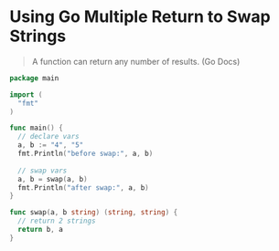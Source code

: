 # Using Go Multiple Return to Swap Strings

>A function can return any number of results. (Go Docs)

```go
package main

import (
  "fmt"
)

func main() {
  // declare vars
  a, b := "4", "5"
  fmt.Println("before swap:", a, b)
    
  // swap vars
  a, b = swap(a, b)
  fmt.Println("after swap:", a, b)
}

func swap(a, b string) (string, string) {
  // return 2 strings
  return b, a
}
```
